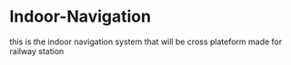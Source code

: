 # Indoor-Navigation
this is the indoor navigation system that will be cross plateform made for railway station
